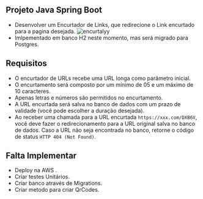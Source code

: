 ## Projeto Java Spring Boot 

- Desenvolver um Encurtador de Links, que redirecione o Link encurtado para a pagina desejada. 
![encurtalyy](https://github.com/user-attachments/assets/fc95be9f-cd81-4bce-8a71-657318875993)
- Imlpementado em banco H2 neste momento, mas será migrado para Postgres. 

## Requisitos

- O encurtador de URLs recebe uma URL longa como parâmetro inicial.
- O encurtamento será composto por um mínimo de 05 e um máximo de 10 caracteres.
- Apenas letras e números são permitidos no encurtamento.
- A URL encurtada será salva no banco de dados com um prazo de validade (você pode escolher a duração desejada).
- Ao receber uma chamada para a URL encurtada `https://xxx.com/DXB6V`, você deve fazer o redirecionamento para a
  URL original salva no banco de dados. Caso a URL não seja encontrada no banco, retorne o código de
  status `HTTP 404 (Not Found)`.

## Falta Implementar 
- Deploy na AWS .
- Criar testes Unitários.
- Criar banco através de Migrations.
- Criar metodo para criar QrCodes.
